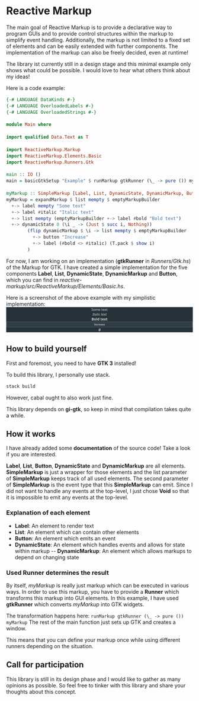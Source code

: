 # Reactive Markup

The main goal of Reactive Markup is to provide a declarative way to program GUIs and to provide control structures within the markup to simplify event handling. Additionally, the markup is not limited to a fixed set of elements and can be easily extended with further components. The implementation of the markup can also be freely decided, even at runtime!

The library ist currently still in a design stage and this minimal example only shows what could be possible. I would love to hear what others think about my ideas!

Here is a code example:
```haskell
{-# LANGUAGE DataKinds #-}
{-# LANGUAGE OverloadedLabels #-}
{-# LANGUAGE OverloadedStrings #-}

module Main where

import qualified Data.Text as T

import ReactiveMarkup.Markup
import ReactiveMarkup.Elements.Basic
import ReactiveMarkup.Runners.Gtk

main :: IO ()
main = basicGtkSetup "Example" $ runMarkup gtkRunner (\_ -> pure ()) myMarkup

myMarkup :: SimpleMarkup [Label, List, DynamicState, DynamicMarkup, Button] Void
myMarkup = expandMarkup $ list mempty $ emptyMarkupBuilder
  +-> label mempty "Some text"
  +-> label #italic "Italic text"
  +-> list mempty (emptyMarkupBuilder +-> label #bold "Bold text")
  +-> dynamicState 0 (\i _ -> (Just $ succ i, Nothing)) 
        (flip dynamicMarkup $ \i -> list mempty $ emptyMarkupBuilder 
          +-> button "Increase"
          +-> label (#bold <> #italic) (T.pack $ show i)
        )
```

For now, I am working on an implementation (**gtkRunner** in _Runners/Gtk.hs_) of the Markup for GTK. I have created a simple implementation for the five components **Label**, **List**, **DynamicState**, **DynamicMarkup** and **Button**, which you can find in _reactive-markup/src/ReactiveMarkup/Elements/Basic.hs_.

Here is a screenshot of the above example with my simplistic implementation:
![](./screenshot.png)

## How to build yourself

First and foremost, you need to have **GTK 3** installed!

To build this library, I personally use stack.

```bash
stack build
```

However, cabal ought to also work just fine.

This library depends on **gi-gtk**, so keep in mind that compilation takes quite a while.

## How it works

I have already added some **documentation** of the source code! Take a look if you are interested.

**Label**, **List**, **Button**, **DynamicState** and **DynamicMarkup** are all elements. **SimpleMarkup** is just a wrapper for those elements and the list parameter of **SimpleMarkup** keeps track of all used elements. The second parameter of **SimpleMarkup** is the event type that this **SimpleMarkup** can emit. Since I did not want to handle any events at the top-level, I just chose **Void** so that it is impossible to emit any events at the top-level.

### Explanation of each element

- **Label**: An element to render text
- **List**: An element which can contain other elements
- **Button**: An element which emits an event
- **DynamicState**: An element which handles events and allows for state within markup
-- **DynamicMarkup**: An element which allows markups to depend on changing state

### Used Runner determines the result

By itself, *myMarkup* is really just markup which can be executed in various ways. In order to use this markup, you have to provide a **Runner** which transforms this markup into GUI elements. In this example, I have used **gtkRunner** which converts *myMarkup* into GTK widgets.

The transformation happens here: `runMarkup gtkRunner (\_ -> pure ()) myMarkup`
The rest of the main function just sets up GTK and creates a window.

This means that you can define your markup once while using different runners depending on the situation.

## Call for participation

This library is still in its design phase and I would like to gather as many opinions as possible. So feel free to tinker with this library and share your thoughts about this concept.

